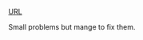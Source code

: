 [URL](https://github.com/danielnyvoll/dat250-spring-counters-todos)

Small problems but mange to fix them.